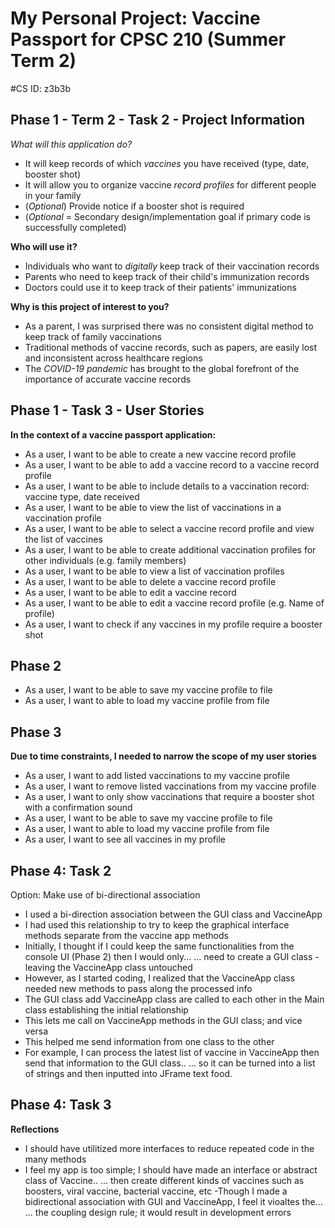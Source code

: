 # My Personal Project: Vaccine Passport for CPSC 210 (Summer Term 2)

#CS ID: z3b3b

## Phase 1 - Term 2 - Task 2 - Project Information

*What will this application do?*
- It will keep records of which *vaccines* you have received (type, date, booster shot)
- It will allow you to organize vaccine *record profiles* for different people in your family
- (*Optional*) Provide notice if a booster shot is required
- (*Optional* = Secondary design/implementation goal if primary code is successfully completed)


**Who will use it?**
- Individuals who want to *digitally* keep track of their vaccination records
- Parents who need to keep track of their child's immunization records
- Doctors could use it to keep track of their patients' immunizations

**Why is this project of interest to you?**
- As a parent, I was surprised there was no consistent digital method to keep track of family vaccinations
- Traditional methods of vaccine records, such as papers, are easily lost and inconsistent across healthcare regions
- The *COVID-19 pandemic* has brought to the global forefront of the importance of accurate vaccine records


## Phase 1 - Task 3 - User Stories


**In the context of a vaccine passport application:**
- As a user, I want to be able to create a new vaccine record profile 
- As a user, I want to be able to add a vaccine record to a vaccine record profile
- As a user, I want to be able to include details to a vaccination record: vaccine type, date received
- As a user, I want to be able to view the list of vaccinations in a vaccination profile
- As a user, I want to be able to select a vaccine record profile and view the list of vaccines
- As a user, I want to be able to create additional vaccination profiles for other individuals (e.g. family members)
- As a user, I want to be able to view a list of vaccination profiles
- As a user, I want to be able to delete a vaccine record profile
- As a user, I want to be able to edit a vaccine record 
- As a user, I want to be able to edit a vaccine record profile (e.g. Name of profile)
- As a user, I want to check if any vaccines in my profile require a booster shot 

## Phase 2
- As a user, I want to be able to save my vaccine profile to file
- As a user, I want to able to load my vaccine profile from file

## Phase 3

**Due to time constraints, I needed to narrow the scope of my user stories**

- As a user, I want to add listed vaccinations to my vaccine profile
- As a user, I want to remove listed vaccinations from my vaccine profile
- As a user, I want to only show vaccinations that require a booster shot with a confirmation sound
- As a user, I want to be able to save my vaccine profile to file
- As a user, I want to able to load my vaccine profile from file
- As a user, I want to see all vaccines in my profile


## Phase 4: Task 2

Option: Make use of bi-directional association

- I used a bi-direction association between the GUI class and VaccineApp
- I had used this relationship to try to keep the graphical interface methods separate from the vaccine app methods
- Initially, I thought if I could keep the same functionalities from the console UI (Phase 2) then I would only...
... need to create a GUI class - leaving the VaccineApp class untouched
- However, as I started coding, I realized that the VaccineApp class needed new methods to pass along the processed info
- The GUI class add VaccineApp class are called to each other in the Main class establishing the initial relationship
- This lets me call on VaccineApp methods in the GUI class; and vice versa
- This helped me send information from one class to the other
- For example, I can process the latest list of vaccine in VaccineApp then send that information to the GUI class..
... so it can be turned into a list of strings and then inputted into JFrame text food. 


## Phase 4: Task 3

**Reflections**
- I should have utilitized more interfaces to reduce repeated code in the many methods
- I feel my app is too simple; I should have made an interface or abstract class of Vaccine..
... then create different kinds of vaccines such as boosters, viral vaccine, bacterial vaccine, etc
-Though I made a bidirectional association with GUI and VaccineApp, I feel it vioaltes the...
... the coupling design rule; it would result in development errors 





